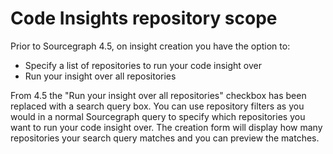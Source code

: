 # Code Insights repository scope

Prior to Sourcegraph 4.5, on insight creation you have the option to:
* Specify a list of repositories to run your code insight over
* Run your insight over all repositories

From 4.5 the "Run your insight over all repositories" checkbox has been replaced with a search query box.
You can use repository filters as you would in a normal Sourcegraph query to specify which repositories you want to run your code insight over.
The creation form will display how many repositories your search query matches and you can preview the matches. 

